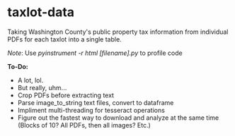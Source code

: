 # taxlot-data

Taking Washington County's public property tax information from individual PDFs for each taxlot into a single table.

*Note*: Use *pyinstrument -r html [filename].py* to profile code

**To-Do:**
- A lot, lol.
- But really, uhm...
- Crop PDFs before extracting text
- Parse image_to_string text files, convert to dataframe
- Impliment multi-threading for tesseract operations
- Figure out the fastest way to download and analyze at the same time (Blocks of 10? All PDFs, then all images? Etc.)